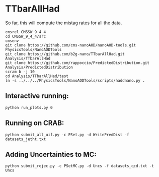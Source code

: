 # TTbarAllHad

So far, this will compute the mistag rates for all the data.

```
cmsrel CMSSW_9_4_4
cd CMSSW_9_4_4/src
cmsenv
git clone https://github.com/cms-nanoAOD/nanoAOD-tools.git PhysicsTools/NanoAODTools
git clone https://github.com/b2g-nano/TTbarAllHad.git Analysis/TTbarAllHad
git clone https://github.com/rappoccio/PredictedDistribution.git Analysis/PredictedDistribution
scram b -j 10
cd Analysis/TTbarAllHad/test
ln -s ../../../PhysicsTools/NanoAODTools/scripts/haddnano.py .
```

## Interactive running:
```
python run_plots.py 0
```

## Running on CRAB:
```
python submit_all_uif.py -c PSet.py -d WritePredDist -f datasets_jetht.txt
```
## Adding Uncertainties to MC:
```
python submit_rejec.py -c PSetMC.py -d Uncs -f datasets_qcd.txt -t Uncs
```
